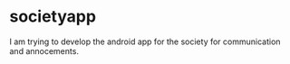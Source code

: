 # societyapp
I am trying to develop the android app for the society for communication and annocements.
